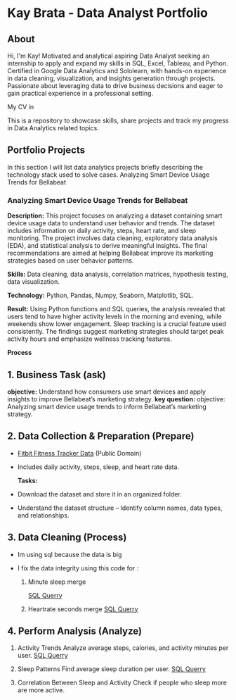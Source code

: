 # Kay Brata - Data Analyst Portfolio
## About
Hi, I'm Kay! Motivated and analytical aspiring Data Analyst seeking an internship to apply and expand my skills in SQL, Excel, Tableau, and Python. Certified in Google Data Analytics and Sololearn, with hands-on experience in data cleaning, visualization, and insights generation through projects. Passionate about leveraging data to drive business decisions and eager to gain practical experience in a professional setting.

My CV in

This is a repository to showcase skills, share projects and track my progress in Data Analytics related topics.

## Portfolio Projects
In this section I will list data analytics projects briefly describing the technology stack used to solve cases.
Analyzing Smart Device Usage Trends for Bellabeat

### Analyzing Smart Device Usage Trends for Bellabeat

**Description:** This project focuses on analyzing a dataset containing smart device usage data to understand user behavior and trends. The dataset includes information on daily activity, steps, heart rate, and sleep monitoring. The project involves data cleaning, exploratory data analysis (EDA), and statistical analysis to derive meaningful insights. The final recommendations are aimed at helping Bellabeat improve its marketing strategies based on user behavior patterns.

**Skills:**  Data cleaning, data analysis, correlation matrices, hypothesis testing, data visualization.

**Technology:** Python, Pandas, Numpy, Seaborn, Matplotlib, SQL.

**Result:** Using Python functions and SQL queries, the analysis revealed that users tend to have higher activity levels in the morning and evening, while weekends show lower engagement. Sleep tracking is a crucial feature used consistently. The findings suggest marketing strategies should target peak activity hours and emphasize wellness tracking features.

**Process**

  ## 1. Business Task (ask)
   **objective:** Understand how consumers use smart devices and apply insights to improve Bellabeat’s marketing strategy. 
     **key question:** 
       objective: Analyzing smart device usage trends to inform Bellabeat’s marketing strategy.
      
 ## 2. Data Collection & Preparation (Prepare)
- [Fitbit Fitness Tracker Data](https://www.kaggle.com/datasets/arashnic/fitbit) (Public Domain)
- Includes daily activity, steps, sleep, and heart rate data.
  
  **Tasks:**
- Download the dataset and store it in an organized folder.
-  Understand the dataset structure – Identify column names, data types, and relationships.
 ## 3. Data Cleaning  (Process)
- Im using sql because the data is big
- I fix the data integrity using this code for :

  1. Minute sleep merge
     
     [SQL Querry](https://console.cloud.google.com/bigquery?sq=1039618084538:4cff56f03da34c1e828733829052eba6) 
     
  2. Heartrate seconds merge
[SQL Querry](https://console.cloud.google.com/bigquery?sq=1039618084538:6769cb38275846f083c1b96e98c1612e)

## 4. Perform Analysis (Analyze)
1. Activity Trends
Analyze average steps, calories, and activity minutes per user.
[SQL Querry](https://console.cloud.google.com/bigquery?sq=1039618084538:68c7ac8950e64c8ea423357782c530ee)

2. Sleep Patterns
Find average sleep duration per user.
[SQL Querry](https://console.cloud.google.com/bigquery?sq=1039618084538:f60664bd0d754d3aaf2ba5ca0d703b1b)

3. Correlation Between Sleep and Activity
Check if people who sleep more are more active.
